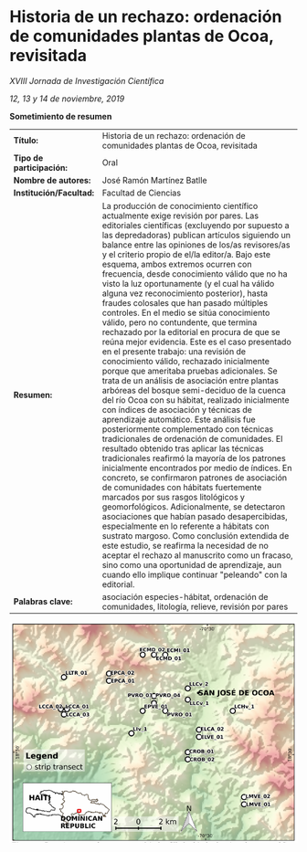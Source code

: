 # Historia de un rechazo: ordenación de comunidades plantas de Ocoa, revisitada

*XVIII Jornada de Investigación Científica*

*12, 13 y 14 de noviembre, 2019*


**Sometimiento de resumen**

| | |
|:--|:-----------|
| **Título:** | Historia de un rechazo: ordenación de comunidades plantas de Ocoa, revisitada |
| **Tipo de participación:** | Oral |
| **Nombre de autores:** | José Ramón Martínez Batlle |
| **Institución/Facultad:** | Facultad de Ciencias |
| **Resumen:** | La producción de conocimiento científico actualmente exige revisión por pares. Las editoriales científicas (excluyendo por supuesto a las depredadoras) publican artículos siguiendo un balance entre las opiniones de los/as revisores/as y el criterio propio de el/la editor/a. Bajo este esquema, ambos extremos ocurren con frecuencia, desde conocimiento válido que no ha visto la luz oportunamente (y el cual ha válido alguna vez reconocimiento posterior), hasta fraudes colosales que han pasado múltiples controles. En el medio se sitúa conocimiento válido, pero no contundente, que termina rechazado por la editorial en procura de que se reúna mejor evidencia. Este es el caso presentado en el presente trabajo: una revisión de conocimiento válido, rechazado inicialmente porque que ameritaba pruebas adicionales. Se trata de un análisis de asociación entre plantas arbóreas del bosque semi-deciduo de la cuenca del río Ocoa con su hábitat, realizado inicialmente con índices de asociación y técnicas de aprendizaje automático. Este análisis fue posteriormente complementado con técnicas tradicionales de ordenación de comunidades. El resultado obtenido tras aplicar las técnicas tradicionales reafirmó la mayoría de los patrones inicialmente encontrados por medio de índices. En concreto, se confirmaron patrones de asociación de comunidades con hábitats fuertemente marcados por sus rasgos litológicos y geomorfológicos. Adicionalmente, se detectaron asociaciones que habían pasado desapercibidas, especialmente en lo referente a hábitats con sustrato margoso. Como conclusión extendida de este estudio, se reafirma la necesidad de no aceptar el rechazo al manuscrito como un fracaso, sino como una oportunidad de aprendizaje, aun cuando ello implique continuar "peleando" con la editorial. |
| **Palabras clave:** | asociación especies-hábitat, ordenación de comunidades, litología, relieve, revisión por pares |

![](mapa-transectos-ocoa.png)